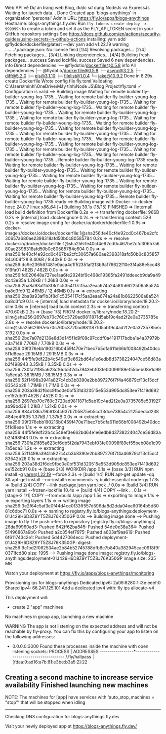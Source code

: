 Web API về Dự án trang web Blog, được sử dụng NodeJs và ExpressJs
Waiting for launch data... Done
Created app 'blogs-anythings' in organization 'personal'
Admin URL: https://fly.io/apps/blogs-anythings
Hostname: blogs-anythings.fly.dev
Run `fly tokens create deploy -x 999999h` to create a token and set it as the FLY_API_TOKEN secret in your GitHub repository settings
See https://docs.github.com/en/actions/security-guides/using-secrets-in-github-actions
installing: yarn add @flydotio/dockerfile@latest --dev
yarn add v1.22.19
warning ..\..\..\..\package.json: No license field
[1/4] Resolving packages...
[2/4] Fetching packages...
[3/4] Linking dependencies...
[4/4] Building fresh packages...
success Saved lockfile.
success Saved 6 new dependencies.
info Direct dependencies
└─ @flydotio/dockerfile@0.5.8
info All dependencies
├─ @flydotio/dockerfile@0.5.8
├─ async@3.2.5
├─ diff@5.2.0
├─ ejs@3.1.10
├─ filelist@1.0.4
└─ jake@10.9.2
Done in 8.29s.
     create  Dockerfile
Wrote config file fly.toml
Validating C:\Users\minhl\OneDrive\Máy tính\Node JS\Blog Project\fly.toml
✓ Configuration is valid
==> Building image
Waiting for remote builder fly-builder-young-log-1735...
Waiting for remote builder fly-builder-young-log-1735...
Waiting for remote builder fly-builder-young-log-1735...
Waiting for remote builder fly-builder-young-log-1735...
Waiting for remote builder fly-builder-young-log-1735...
Waiting for remote builder fly-builder-young-log-1735...
Waiting for remote builder fly-builder-young-log-1735...
Waiting for remote builder fly-builder-young-log-1735...
Waiting for remote builder fly-builder-young-log-1735...
Waiting for remote builder fly-builder-young-log-1735...
Waiting for remote builder fly-builder-young-log-1735...
Waiting for remote builder fly-builder-young-log-1735...
Waiting for remote builder fly-builder-young-log-1735...
Waiting for remote builder fly-builder-young-log-1735...
Waiting for remote builder fly-builder-young-log-1735...
Waiting for remote builder fly-builder-young-log-1735...
Waiting for remote builder fly-builder-young-log-1735...
Remote builder fly-builder-young-log-1735 ready
Waiting for remote builder fly-builder-young-log-1735...
Waiting for remote builder fly-builder-young-log-1735...
Waiting for remote builder fly-builder-young-log-1735...
Waiting for remote builder fly-builder-young-log-1735...
Waiting for remote builder fly-builder-young-log-1735...
Waiting for remote builder fly-builder-young-log-1735...
Waiting for remote builder fly-builder-young-log-1735...
Waiting for remote builder fly-builder-young-log-1735...
Waiting for remote builder fly-builder-young-log-1735...
Remote builder fly-builder-young-log-1735 ready
==> Building image with Docker
--> docker host: 24.0.7 linux x86_64
[+] Building 39.1s (15/15) FINISHED
 => [internal] load build definition from Dockerfile                                                               0.2s
 => => transferring dockerfile: 966B                                                                               0.2s
 => [internal] load .dockerignore                                                                                  0.2s
 => => transferring context: 52B                                                                                   0.2s
 => resolve image config for docker.io/docker/dockerfile:1                                                         0.9s
 => docker-image://docker.io/docker/dockerfile:1@sha256:fe40cf4e92cd0c467be2cfc30657a680ae2398318afd50b0c80585784  0.2s
 => => resolve docker.io/docker/dockerfile:1@sha256:fe40cf4e92cd0c467be2cfc30657a680ae2398318afd50b0c80585784c604  0.0s
 => => sha256:fe40cf4e92cd0c467be2cfc30657a680ae2398318afd50b0c80585784c604f28 8.40kB / 8.40kB                     0.0s
 => => sha256:dc9e236567481e0aca4c1f52351af213b9a176622f10e3f4a86e5cc48919fa01 482B / 482B                         0.0s
 => => sha256:fd020648a727ee1aa6fe2924bf9c498d19385fa2491ddeecb9da9a499c43e35a 1.26kB / 1.26kB                     0.0s
 => => sha256:2ba8a93af1b3f8d1c5354117c15aa2eaa674a24a81b6622506a8a524ba8d3fc9 12.46MB / 12.46MB                   0.1s
 => => extracting sha256:2ba8a93af1b3f8d1c5354117c15aa2eaa674a24a81b6622506a8a524ba8d3fc9                          0.1s
 => [internal] load metadata for docker.io/library/node:18.20.2-slim                                               0.6s
 => [internal] load build context                                                                                  2.3s
 => => transferring context: 470.60kB                                                                              2.3s
 => [base 1/3] FROM docker.io/library/node:18.20.2-slim@sha256:2697eb70c760c3720ad9811871d5ab19c4ad2f2e0a3735785e  2.8s
 => => resolve docker.io/library/node:18.20.2-slim@sha256:2697eb70c760c3720ad9811871d5ab19c4ad2f2e0a3735785e53192  0.0s
 => => sha256:2bc7a07d2136e8d3d145f1d9f08c97cddf0a4191717bdba1a4a37979ba3a7148 7.70kB / 7.70kB                     0.0s
 => => sha256:09f376ebb190216b0459f470e71bec7b5dfa611d66bf008492b40dcc5f1d8eae 29.15MB / 29.15MB                   0.3s
 => => sha256:44f5fe9df22b4c549ef3e662bd64e1e6edb8d3738224047ce56d83ab2f498943 3.35kB / 3.35kB                     0.0s
 => => sha256:730fa21f85a623df6db5f2da7943ebf03fe00098f89ef55beb08e1c997a5eda3 38.15MB / 38.15MB                   0.3s
 => => sha256:52f1498a3941a827c4cb3b8390e2bb897276f7f4a46879cf13c15dcf83542b28 1.71MB / 1.71MB                     0.0s
 => => sha256:203a38d2f6dc9fbc0e0bf531d320515e553d905dc853ee7f419d692ee152db91 452B / 452B                         0.0s
 => => sha256:2697eb70c760c3720ad9811871d5ab19c4ad2f2e0a3735785e531927ab99bd39 1.21kB / 1.21kB                     0.0s
 => => sha256:884d136a79b6134c637b705875eb5cd13dce73854c2125dedcd238484ce4f835 1.37kB / 1.37kB                     0.0s
 => => extracting sha256:09f376ebb190216b0459f470e71bec7b5dfa611d66bf008492b40dcc5f1d8eae                          1.1s
 => => extracting sha256:44f5fe9df22b4c549ef3e662bd64e1e6edb8d3738224047ce56d83ab2f498943                          0.0s
 => => extracting sha256:730fa21f85a623df6db5f2da7943ebf03fe00098f89ef55beb08e1c997a5eda3                          1.2s
 => => extracting sha256:52f1498a3941a827c4cb3b8390e2bb897276f7f4a46879cf13c15dcf83542b28                          0.1s
 => => extracting sha256:203a38d2f6dc9fbc0e0bf531d320515e553d905dc853ee7f419d692ee152db91                          0.0s
 => [base 2/3] WORKDIR /app                                                                                        0.1s
 => [base 3/3] RUN npm install -g yarn@1.22.19 --force                                                             2.3s
 => [build 1/4] RUN apt-get update -qq &&     apt-get install --no-install-recommends -y build-essential node-gy  17.3s
 => [build 2/4] COPY --link package.json yarn.lock ./                                                              0.0s
 => [build 3/4] RUN yarn install --frozen-lockfile                                                                10.4s
 => [build 4/4] COPY --link . .                                                                                    0.1s
 => [stage-2 1/1] COPY --from=build /app /app                                                                      1.5s
 => exporting to image                                                                                             1.1s
 => => exporting layers                                                                                            1.1s
 => => writing image sha256:3e2f64c5af3e0f44d4ce0f33ff557d596da8d2dda04ee60164b5d8081c6dbc71                       0.0s
 => => naming to registry.fly.io/blogs-anythings:deployment-01J429H6D8Z9YT5Z8J76K350GP                             0.0s
--> Building image done
==> Pushing image to fly
The push refers to repository [registry.fly.io/blogs-anythings]
26da69960ad3: Pushed
642ff62ba845: Pushed
54de0e38a364: Pushed
51496867a9b6: Pushed
a2c354ef7975: Pushed
a603af9aa619: Pushed
6f611743c2e1: Pushed
5d4427064ecc: Pushed
deployment-01J429H6D8Z9YT5Z8J76K350GP: digest: sha256:9c1bd2f062534ae2b84b52745788dfb8c7b840a382945cac0918f9f0371fcd80 size: 1995
--> Pushing image done
image: registry.fly.io/blogs-anythings:deployment-01J429H6D8Z9YT5Z8J76K350GP
image size: 235 MB

Watch your deployment at https://fly.io/apps/blogs-anythings/monitoring

Provisioning ips for blogs-anythings
  Dedicated ipv6: 2a09:8280:1::3e:eeef:0
  Shared ipv4: 66.241.125.101
  Add a dedicated ipv4 with: fly ips allocate-v4

This deployment will:
 * create 2 "app" machines

No machines in group app, launching a new machine

WARNING The app is not listening on the expected address and will not be reachable by fly-proxy.
You can fix this by configuring your app to listen on the following addresses:
  - 0.0.0.0:3000
Found these processes inside the machine with open listening sockets:
  PROCESS        | ADDRESSES
-----------------*--------------------------------------
  /.fly/hallpass | [fdaa:9:ad16:a7b:81:e3be:b3a5:2]:22

Creating a second machine to increase service availability
Finished launching new machines
-------
NOTE: The machines for [app] have services with 'auto_stop_machines = "stop"' that will be stopped when idling

-------
Checking DNS configuration for blogs-anythings.fly.dev

Visit your newly deployed app at https://blogs-anythings.fly.dev/